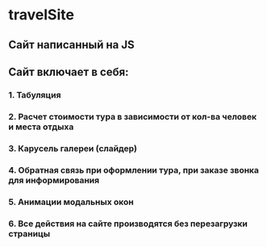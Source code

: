 # travelSite
## Сайт написанный на JS
## Сайт включает в себя:
### 1. Табуляция
### 2. Расчет стоимости тура в зависимости от кол-ва человек и места отдыха
### 3. Карусель галереи (слайдер)
### 4. Обратная связь при оформлении тура, при заказе звонка для информирования
### 5. Анимации модальных окон
### 6. Все действия на сайте производятся без перезагрузки страницы
